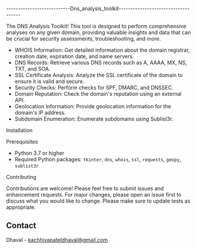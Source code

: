 ---------------------------Dns_analysis_toolkit------------------------------------

The DNS Analysis Toolkit! This tool is designed to perform comprehensive analyses on any given domain, providing valuable insights and data that can be crucial for security assessments, troubleshooting, and more.

- WHOIS Information: Get detailed information about the domain registrar, creation date, expiration date, and name servers.
- DNS Records: Retrieve various DNS records such as A, AAAA, MX, NS, TXT, and SOA.
- SSL Certificate Analysis: Analyze the SSL certificate of the domain to ensure it is valid and secure.
- Security Checks: Perform checks for SPF, DMARC, and DNSSEC.
- Domain Reputation: Check the domain's reputation using an external API.
- Geolocation Information: Provide geolocation information for the domain's IP address.
- Subdomain Enumeration: Enumerate subdomains using Sublist3r.

 Installation

Prerequisites

- Python 3.7 or higher
- Required Python packages: `tkinter`, `dns`, `whois`, `ssl`, `requests`, `geopy`, `sublist3r`

Contributing

Contributions are welcome! Please feel free to submit issues and enhancement requests.
For major changes, please open an issue first to discuss what you would like to change.
Please make sure to update tests as appropriate.



## Contact
Dhaval - kachhiyapateldhaval@gmail.com


